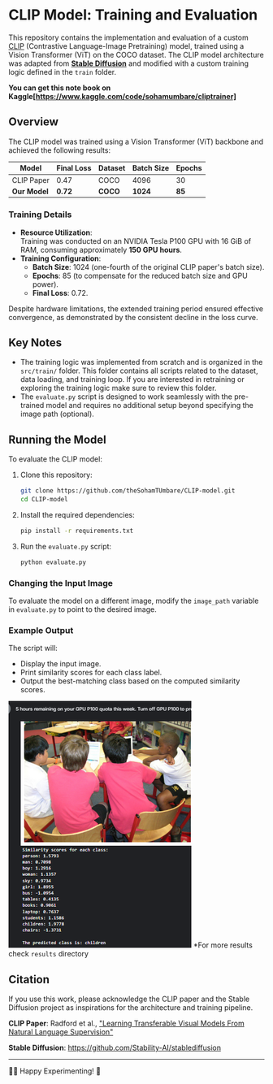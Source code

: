 # CLIP Model: Training and Evaluation

This repository contains the implementation and evaluation of a custom [CLIP](https://arxiv.org/abs/2103.00020) (Contrastive Language-Image Pretraining) model, trained using a Vision Transformer (ViT) on the COCO dataset. The CLIP model architecture was adapted from [**Stable Diffusion**](https://github.com/Stability-AI/stablediffusion) and modified with a custom training logic defined in the `train` folder.

**You can get this note book on Kaggle[https://www.kaggle.com/code/sohamumbare/cliptrainer]**


## Overview

The CLIP model was trained using a Vision Transformer (ViT) backbone and achieved the following results:

| Model       | Final Loss | Dataset | Batch Size | Epochs |
|-------------|------------|---------|------------|--------|
| CLIP Paper  | 0.47       | COCO    | 4096       | 30     |
| **Our Model** | **0.72**   | **COCO**    | **1024**       | **85**     |

### Training Details

- **Resource Utilization**:  
  Training was conducted on an NVIDIA Tesla P100 GPU with 16 GiB of RAM, consuming approximately **150 GPU hours**.
- **Training Configuration**:  
  - **Batch Size**: 1024 (one-fourth of the original CLIP paper's batch size).  
  - **Epochs**: 85 (to compensate for the reduced batch size and GPU power).  
  - **Final Loss**: 0.72.  

Despite hardware limitations, the extended training period ensured effective convergence, as demonstrated by the consistent decline in the loss curve.

## Key Notes

- The training logic was implemented from scratch and is organized in the `src/train/` folder. This folder contains all scripts related to the dataset, data loading, and training loop. If you are interested in retraining or exploring the training logic make sure to review this folder.
- The `evaluate.py` script is designed to work seamlessly with the pre-trained model and requires no additional setup beyond specifying the image path (optional).


## Running the Model
To evaluate the CLIP model:

1. Clone this repository:
   ```bash
   git clone https://github.com/theSohamTUmbare/CLIP-model.git
   cd CLIP-model
   ```

2. Install the required dependencies:
   ```bash
   pip install -r requirements.txt
   ```

3. Run the `evaluate.py` script:
   ```bash
   python evaluate.py
   ```

### Changing the Input Image
To evaluate the model on a different image, modify the `image_path` variable in `evaluate.py` to point to the desired image.

### Example Output
The script will:
- Display the input image.
- Print similarity scores for each class label.
- Output the best-matching class based on the computed similarity scores.

![Output Image](results/children.png)
*For more results check `results` directory

## Citation
If you use this work, please acknowledge the CLIP paper and the Stable Diffusion project as inspirations for the architecture and training pipeline.

**CLIP Paper**: Radford et al., ["Learning Transferable Visual Models From Natural Language Supervision"](https://arxiv.org/abs/2103.00020)

**Stable Diffusion**: https://github.com/Stability-AI/stablediffusion

---

🧑‍💻 Happy Experimenting! 🔬
